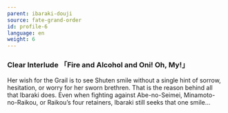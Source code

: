 ```yaml
---
parent: ibaraki-douji
source: fate-grand-order
id: profile-6
language: en
weight: 6
---
```


### Clear Interlude 「Fire and Alcohol and Oni! Oh, My!」

Her wish for the Grail is to see Shuten smile without a single hint of sorrow, hesitation, or worry for her sworn brethren.
That is the reason behind all that Ibaraki does.
Even when fighting against Abe-no-Seimei, Minamoto-no-Raikou, or Raikou’s four retainers,
Ibaraki still seeks that one smile…
